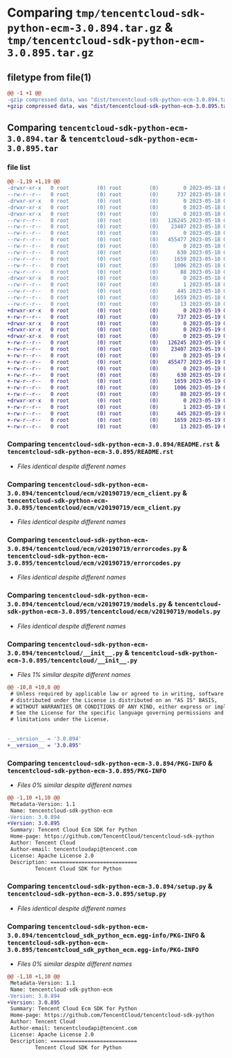 # Comparing `tmp/tencentcloud-sdk-python-ecm-3.0.894.tar.gz` & `tmp/tencentcloud-sdk-python-ecm-3.0.895.tar.gz`

## filetype from file(1)

```diff
@@ -1 +1 @@
-gzip compressed data, was "dist/tencentcloud-sdk-python-ecm-3.0.894.tar", last modified: Thu May 18 00:25:16 2023, max compression
+gzip compressed data, was "dist/tencentcloud-sdk-python-ecm-3.0.895.tar", last modified: Fri May 19 02:50:13 2023, max compression
```

## Comparing `tencentcloud-sdk-python-ecm-3.0.894.tar` & `tencentcloud-sdk-python-ecm-3.0.895.tar`

### file list

```diff
@@ -1,19 +1,19 @@
-drwxr-xr-x   0 root         (0) root         (0)        0 2023-05-18 00:25:16.000000 tencentcloud-sdk-python-ecm-3.0.894/
--rw-r--r--   0 root         (0) root         (0)      737 2023-05-18 00:25:16.000000 tencentcloud-sdk-python-ecm-3.0.894/README.rst
-drwxr-xr-x   0 root         (0) root         (0)        0 2023-05-18 00:25:16.000000 tencentcloud-sdk-python-ecm-3.0.894/tencentcloud/
-drwxr-xr-x   0 root         (0) root         (0)        0 2023-05-18 00:25:16.000000 tencentcloud-sdk-python-ecm-3.0.894/tencentcloud/ecm/
-drwxr-xr-x   0 root         (0) root         (0)        0 2023-05-18 00:25:16.000000 tencentcloud-sdk-python-ecm-3.0.894/tencentcloud/ecm/v20190719/
--rw-r--r--   0 root         (0) root         (0)   126245 2023-05-18 00:25:16.000000 tencentcloud-sdk-python-ecm-3.0.894/tencentcloud/ecm/v20190719/ecm_client.py
--rw-r--r--   0 root         (0) root         (0)    23407 2023-05-18 00:25:16.000000 tencentcloud-sdk-python-ecm-3.0.894/tencentcloud/ecm/v20190719/errorcodes.py
--rw-r--r--   0 root         (0) root         (0)        0 2023-05-18 00:25:16.000000 tencentcloud-sdk-python-ecm-3.0.894/tencentcloud/ecm/v20190719/__init__.py
--rw-r--r--   0 root         (0) root         (0)   455477 2023-05-18 00:25:16.000000 tencentcloud-sdk-python-ecm-3.0.894/tencentcloud/ecm/v20190719/models.py
--rw-r--r--   0 root         (0) root         (0)        0 2023-05-18 00:25:16.000000 tencentcloud-sdk-python-ecm-3.0.894/tencentcloud/ecm/__init__.py
--rw-r--r--   0 root         (0) root         (0)      630 2023-05-18 00:25:16.000000 tencentcloud-sdk-python-ecm-3.0.894/tencentcloud/__init__.py
--rw-r--r--   0 root         (0) root         (0)     1659 2023-05-18 00:25:16.000000 tencentcloud-sdk-python-ecm-3.0.894/PKG-INFO
--rw-r--r--   0 root         (0) root         (0)     1006 2023-05-18 00:25:16.000000 tencentcloud-sdk-python-ecm-3.0.894/setup.py
--rw-r--r--   0 root         (0) root         (0)       88 2023-05-18 00:25:16.000000 tencentcloud-sdk-python-ecm-3.0.894/setup.cfg
-drwxr-xr-x   0 root         (0) root         (0)        0 2023-05-18 00:25:16.000000 tencentcloud-sdk-python-ecm-3.0.894/tencentcloud_sdk_python_ecm.egg-info/
--rw-r--r--   0 root         (0) root         (0)        1 2023-05-18 00:25:16.000000 tencentcloud-sdk-python-ecm-3.0.894/tencentcloud_sdk_python_ecm.egg-info/dependency_links.txt
--rw-r--r--   0 root         (0) root         (0)      445 2023-05-18 00:25:16.000000 tencentcloud-sdk-python-ecm-3.0.894/tencentcloud_sdk_python_ecm.egg-info/SOURCES.txt
--rw-r--r--   0 root         (0) root         (0)     1659 2023-05-18 00:25:16.000000 tencentcloud-sdk-python-ecm-3.0.894/tencentcloud_sdk_python_ecm.egg-info/PKG-INFO
--rw-r--r--   0 root         (0) root         (0)       13 2023-05-18 00:25:16.000000 tencentcloud-sdk-python-ecm-3.0.894/tencentcloud_sdk_python_ecm.egg-info/top_level.txt
+drwxr-xr-x   0 root         (0) root         (0)        0 2023-05-19 02:50:13.000000 tencentcloud-sdk-python-ecm-3.0.895/
+-rw-r--r--   0 root         (0) root         (0)      737 2023-05-19 02:50:13.000000 tencentcloud-sdk-python-ecm-3.0.895/README.rst
+drwxr-xr-x   0 root         (0) root         (0)        0 2023-05-19 02:50:13.000000 tencentcloud-sdk-python-ecm-3.0.895/tencentcloud/
+drwxr-xr-x   0 root         (0) root         (0)        0 2023-05-19 02:50:13.000000 tencentcloud-sdk-python-ecm-3.0.895/tencentcloud/ecm/
+drwxr-xr-x   0 root         (0) root         (0)        0 2023-05-19 02:50:13.000000 tencentcloud-sdk-python-ecm-3.0.895/tencentcloud/ecm/v20190719/
+-rw-r--r--   0 root         (0) root         (0)   126245 2023-05-19 02:50:13.000000 tencentcloud-sdk-python-ecm-3.0.895/tencentcloud/ecm/v20190719/ecm_client.py
+-rw-r--r--   0 root         (0) root         (0)    23407 2023-05-19 02:50:13.000000 tencentcloud-sdk-python-ecm-3.0.895/tencentcloud/ecm/v20190719/errorcodes.py
+-rw-r--r--   0 root         (0) root         (0)        0 2023-05-19 02:50:13.000000 tencentcloud-sdk-python-ecm-3.0.895/tencentcloud/ecm/v20190719/__init__.py
+-rw-r--r--   0 root         (0) root         (0)   455477 2023-05-19 02:50:13.000000 tencentcloud-sdk-python-ecm-3.0.895/tencentcloud/ecm/v20190719/models.py
+-rw-r--r--   0 root         (0) root         (0)        0 2023-05-19 02:50:13.000000 tencentcloud-sdk-python-ecm-3.0.895/tencentcloud/ecm/__init__.py
+-rw-r--r--   0 root         (0) root         (0)      630 2023-05-19 02:50:13.000000 tencentcloud-sdk-python-ecm-3.0.895/tencentcloud/__init__.py
+-rw-r--r--   0 root         (0) root         (0)     1659 2023-05-19 02:50:13.000000 tencentcloud-sdk-python-ecm-3.0.895/PKG-INFO
+-rw-r--r--   0 root         (0) root         (0)     1006 2023-05-19 02:50:13.000000 tencentcloud-sdk-python-ecm-3.0.895/setup.py
+-rw-r--r--   0 root         (0) root         (0)       88 2023-05-19 02:50:13.000000 tencentcloud-sdk-python-ecm-3.0.895/setup.cfg
+drwxr-xr-x   0 root         (0) root         (0)        0 2023-05-19 02:50:13.000000 tencentcloud-sdk-python-ecm-3.0.895/tencentcloud_sdk_python_ecm.egg-info/
+-rw-r--r--   0 root         (0) root         (0)        1 2023-05-19 02:50:13.000000 tencentcloud-sdk-python-ecm-3.0.895/tencentcloud_sdk_python_ecm.egg-info/dependency_links.txt
+-rw-r--r--   0 root         (0) root         (0)      445 2023-05-19 02:50:13.000000 tencentcloud-sdk-python-ecm-3.0.895/tencentcloud_sdk_python_ecm.egg-info/SOURCES.txt
+-rw-r--r--   0 root         (0) root         (0)     1659 2023-05-19 02:50:13.000000 tencentcloud-sdk-python-ecm-3.0.895/tencentcloud_sdk_python_ecm.egg-info/PKG-INFO
+-rw-r--r--   0 root         (0) root         (0)       13 2023-05-19 02:50:13.000000 tencentcloud-sdk-python-ecm-3.0.895/tencentcloud_sdk_python_ecm.egg-info/top_level.txt
```

### Comparing `tencentcloud-sdk-python-ecm-3.0.894/README.rst` & `tencentcloud-sdk-python-ecm-3.0.895/README.rst`

 * *Files identical despite different names*

### Comparing `tencentcloud-sdk-python-ecm-3.0.894/tencentcloud/ecm/v20190719/ecm_client.py` & `tencentcloud-sdk-python-ecm-3.0.895/tencentcloud/ecm/v20190719/ecm_client.py`

 * *Files identical despite different names*

### Comparing `tencentcloud-sdk-python-ecm-3.0.894/tencentcloud/ecm/v20190719/errorcodes.py` & `tencentcloud-sdk-python-ecm-3.0.895/tencentcloud/ecm/v20190719/errorcodes.py`

 * *Files identical despite different names*

### Comparing `tencentcloud-sdk-python-ecm-3.0.894/tencentcloud/ecm/v20190719/models.py` & `tencentcloud-sdk-python-ecm-3.0.895/tencentcloud/ecm/v20190719/models.py`

 * *Files identical despite different names*

### Comparing `tencentcloud-sdk-python-ecm-3.0.894/tencentcloud/__init__.py` & `tencentcloud-sdk-python-ecm-3.0.895/tencentcloud/__init__.py`

 * *Files 1% similar despite different names*

```diff
@@ -10,8 +10,8 @@
 # Unless required by applicable law or agreed to in writing, software
 # distributed under the License is distributed on an "AS IS" BASIS,
 # WITHOUT WARRANTIES OR CONDITIONS OF ANY KIND, either express or implied.
 # See the License for the specific language governing permissions and
 # limitations under the License.
 
 
-__version__ = '3.0.894'
+__version__ = '3.0.895'
```

### Comparing `tencentcloud-sdk-python-ecm-3.0.894/PKG-INFO` & `tencentcloud-sdk-python-ecm-3.0.895/PKG-INFO`

 * *Files 0% similar despite different names*

```diff
@@ -1,10 +1,10 @@
 Metadata-Version: 1.1
 Name: tencentcloud-sdk-python-ecm
-Version: 3.0.894
+Version: 3.0.895
 Summary: Tencent Cloud Ecm SDK for Python
 Home-page: https://github.com/TencentCloud/tencentcloud-sdk-python
 Author: Tencent Cloud
 Author-email: tencentcloudapi@tencent.com
 License: Apache License 2.0
 Description: ============================
         Tencent Cloud SDK for Python
```

### Comparing `tencentcloud-sdk-python-ecm-3.0.894/setup.py` & `tencentcloud-sdk-python-ecm-3.0.895/setup.py`

 * *Files identical despite different names*

### Comparing `tencentcloud-sdk-python-ecm-3.0.894/tencentcloud_sdk_python_ecm.egg-info/PKG-INFO` & `tencentcloud-sdk-python-ecm-3.0.895/tencentcloud_sdk_python_ecm.egg-info/PKG-INFO`

 * *Files 0% similar despite different names*

```diff
@@ -1,10 +1,10 @@
 Metadata-Version: 1.1
 Name: tencentcloud-sdk-python-ecm
-Version: 3.0.894
+Version: 3.0.895
 Summary: Tencent Cloud Ecm SDK for Python
 Home-page: https://github.com/TencentCloud/tencentcloud-sdk-python
 Author: Tencent Cloud
 Author-email: tencentcloudapi@tencent.com
 License: Apache License 2.0
 Description: ============================
         Tencent Cloud SDK for Python
```

